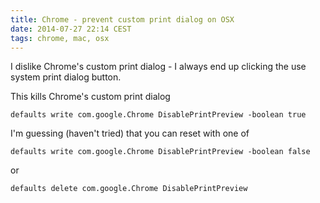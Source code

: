 ```yaml
---
title: Chrome - prevent custom print dialog on OSX
date: 2014-07-27 22:14 CEST
tags: chrome, mac, osx
---
```


I dislike Chrome's custom print dialog - I always end up clicking the use system print dialog button.

This kills Chrome's custom print dialog

    defaults write com.google.Chrome DisablePrintPreview -boolean true

I'm guessing (haven't tried) that you can reset with one of

    defaults write com.google.Chrome DisablePrintPreview -boolean false

or

    defaults delete com.google.Chrome DisablePrintPreview

